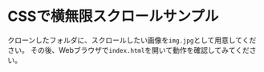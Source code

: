# CSSで横無限スクロールサンプル

クローンしたフォルダに、スクロールしたい画像を`img.jpg`として用意してください。
その後、Webブラウザで`index.html`を開いて動作を確認してみてください。
